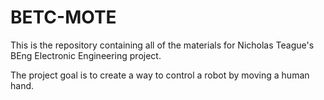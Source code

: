 # BETC-MOTE

This is the repository containing all of the materials for Nicholas Teague's BEng Electronic Engineering project.

The project goal is to create a way to control a robot by moving a human hand.